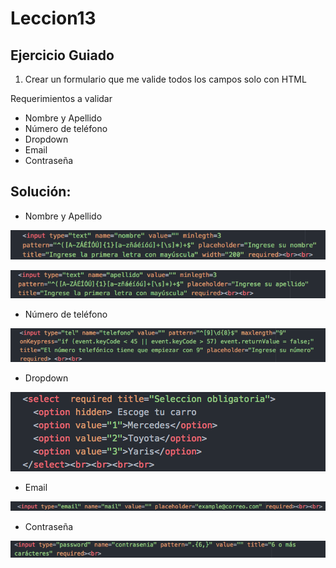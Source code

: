 # Leccion13

## Ejercicio Guiado

1. Crear un formulario que me valide todos los campos solo con HTML

Requerimientos a validar

- Nombre y Apellido
- Número de teléfono
- Dropdown
- Email
- Contraseña

## Solución:

- Nombre y Apellido

![imagen](https://github.com/GlisseLisbeth/Leccion13/blob/master/assest/img/Captura%20de%20pantalla%202017-03-05%20a%20las%2023.13.59.png)

![imagen](https://github.com/GlisseLisbeth/Leccion13/blob/master/assest/img/Captura%20de%20pantalla%202017-03-05%20a%20las%2023.14.21.png)

- Número de teléfono

![imagen](https://github.com/GlisseLisbeth/Leccion13/blob/master/assest/img/Captura%20de%20pantalla%202017-03-05%20a%20las%2023.14.32.png)

- Dropdown

![imagen](https://github.com/GlisseLisbeth/Leccion13/blob/master/assest/img/Captura%20de%20pantalla%202017-03-05%20a%20las%2023.30.03.png)

- Email

![imagen](https://github.com/GlisseLisbeth/Leccion13/blob/master/assest/img/Captura%20de%20pantalla%202017-03-05%20a%20las%2023.14.42.png)

- Contraseña

![imagen](https://github.com/GlisseLisbeth/Leccion13/blob/master/assest/img/Captura%20de%20pantalla%202017-03-05%20a%20las%2023.14.55.png)
